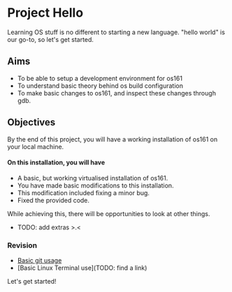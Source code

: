 # Project Hello

Learning OS stuff is no different to starting a new language. "hello world" is our go-to, so let's get started.

## Aims

* To be able to setup a development environment for os161
* To understand basic theory behind os build configuration
* To make basic changes to os161, and inspect these changes through gdb.

## Objectives

By the end of this project, you will have a working installation of os161 on your local machine.
#### On this installation, you will have

* A basic, but working virtualised installation of os161. 
* You have made basic modifications to this installation.
* This modification included fixing a minor bug.
* Fixed the provided code.

While achieving this, there will be opportunities to look at other things.
* TODO: add extras >.<

### Revision

* [Basic git usage](https://learngitbranching.js.org)
* [Basic Linux Terminal use](TODO: find a link)


Let's get started!
